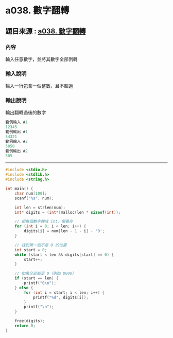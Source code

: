 # a038. 數字翻轉
## 題目來源 : [a038. 數字翻轉](https://zerojudge.tw/ShowProblem?problemid=a038)
### 內容
輸入任意數字，並將其數字全部倒轉

### 輸入說明
輸入一行包含一個整數，且不超過 

### 輸出說明
輸出翻轉過後的數字
```c
範例輸入 #1
12345
範例輸出 #1
54321
範例輸入 #2
5050
範例輸出 #2
505
```

---

```c
#include <stdio.h>
#include <stdlib.h>
#include <string.h>

int main() {
    char num[100];
    scanf("%s", num);

    int len = strlen(num);
    int* digits = (int*)malloc(len * sizeof(int));

    // 把每個數字轉成 int，倒著存
    for (int i = 0; i < len; i++) {
        digits[i] = num[len - 1 - i] - '0';
    }

    // 找到第一個不是 0 的位置
    int start = 0;
    while (start < len && digits[start] == 0) {
        start++;
    }

    // 如果全部都是 0（例如 0000）
    if (start == len) {
        printf("0\n");
    } else {
        for (int i = start; i < len; i++) {
            printf("%d", digits[i]);
        }
        printf("\n");
    }

    free(digits);
    return 0;
}
```
